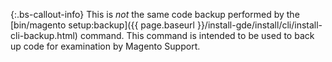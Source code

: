 {:.bs-callout-info}
This is _not_ the same code backup performed by the [bin/magento setup:backup]({{ page.baseurl }}/install-gde/install/cli/install-cli-backup.html) command. This command is intended to be used to back up code for examination by Magento Support.
